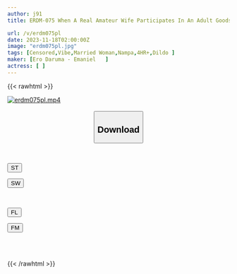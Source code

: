 ```yaml
---
author: j91
title: ERDM-075 When A Real Amateur Wife Participates In An Adult Goods Experience Monitor... 4 Hours

url: /v/erdm075pl
date: 2023-11-18T02:00:00Z
image: "erdm075pl.jpg"
tags: [Censored,Vibe,Married Woman,Nampa,4HR+,Dildo ]
maker: [Ero Daruma - Emaniel   ]
actress: [ ]
---
```



{{< rawhtml >}}

<div class="video" data-videoid="9PmRB3wW6qCa318">
    <a href="javascript:;">
        <img src="/v/erdm075pl/erdm075pl.jpg" width="WIDTH" height="HEIGHT" alt="erdm075pl.mp4" loading="lazy">
    </a>
</div>

<script type="text/javascript" src="https://j91.asia/asset/on-demand-st.js"></script>

<br>
  <link rel="stylesheet" href="https://j91.asia/asset/bs5.css">
  
  <center>
  <button class="btn btn-primary" type="button" data-bs-toggle="collapse" data-bs-target=".multi-collapse" aria-expanded="false" aria-controls="multiCollapseExample1 multiCollapseExample2"><h2>Download</h2></button></center>
</p>
<div class="row">
  <div class="col">
    <div class="collapse multi-collapse" id="multiCollapseExample1">
      <div class="card card-body">
	      	      <br>
<div class="buttons">  
<p><a href="https://streamtape.to/v/9PmRB3wW6qCa318" target="_blank"><button class="btn-hover color-3"><i class="fa fa-download"></i> ST</button></a></p>
<p><a href="https://sfastwish.com/vtowm7n871wv" target="_blank"><button class="btn-hover color-2"><i class="fa fa-download"></i> SW</button></a></p></div>
    </div>
  </div>
</div>
  <div class="col">
    <div class="collapse multi-collapse" id="multiCollapseExample2">
      <div class="card card-body">
	      <br>
<div class="buttons">
<p><a href="javascript:;" target="_blank"><button class="btn-hover color-9"><i class="fa fa-download"></i> FL</button></a></p>
<p><a href="javascript:;" target="_blank"><button class="btn-hover color-8"><i class="fa fa-download"></i> FM</button></a></p></div>
<br><br>
      </div>
    </div>
  </div>
</div>

{{< /rawhtml >}}
